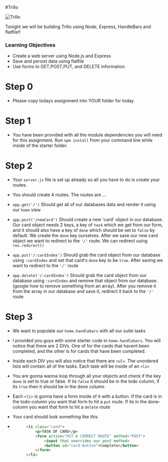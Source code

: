 #Trillo

![Trillo](http://translation-blog.com/wp-content/uploads/2014/08/Trello_logo.png)

Tonight we will be building Trillo using Node, Express, HandleBars and flatfile!!

### Learning Objectives

* Create a web server using Node.js and Express
* Save and persist data using flatfile
* Use forms to GET,POST,PUT, and DELETE information

# Step 0

- Please copy todays assignment into YOUR folder for today

# Step 1

- You have been provided with all the module dependencies you will need for this assignment. Run `npm install` from your command line while inside of the starter folder.

# Step 2 

- Your `server.js` file is set up already so all you have to do is create your routes.

- You should create 4 routes. The routes are ...

- `app.get('/')` Should get all of our databases data and render it using our `home` view

- `app.post('/newCard')` Should create a new 'card' object in our database. Our card object needs 2 keys, a key of `task` which we get from our form, and it should also have a key of `done` which should be set to `false` by default. We create the `done` key ourselves. After we save our new card object we want to redirect to the `'/'` route. We can redirect using `res.redirect()`

- `app.put('/:cardIndex')` Should grab the card object from our database using `:cardIndex` and set that card's `done` key to be `true`. After saving we want to redirect to the `'/'` route

- `app.delete('/:cardIndex')` Should grab the card object from our database using `:cardIndex` and remove that object from our database. (google how to remove something from an array). After you remove it from the array in our database and save it, redirect it back to the `'/'` route

# Step 3 

- We want to populate our `home.handlebars` with all our suite tasks

- I provided you guys with some starter code in `home.handlebars`. You will notice that there are 2 DIVs. One of for the cards that havent been completed, and the other is for cards that have been completed.

- Inside each DIV you will also notice that there are `<ul>`. The unordered lists will contain all of the tasks. Each task will be inside of an `<li>`

- You are gonna wanna loop through all your objects and check if the key `done` is set to true or false. If its `false` it should be in the todo column, if its `true` then it should be in the done column

- Each `<li>` is gonna have a form inside of it with a button. If the card is in the todo-column you want that form to hit a `put` route. If its in the done-column you want that form to hit a `delete` route

- Your card should look something like this

- ```html
		<li class="card">
			<p>TASK OF CARD</p>
			<form action="HIT A CORRECT ROUTE" method="POST">
				<input that overrides our post method>
				<button id="card-button">Complete</button>
			</form>
		</li>
	```